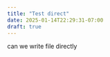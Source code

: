 ```yaml
---
title: "Test direct"
date: 2025-01-14T22:29:31-07:00
draft: true
---
```


can we write file directly


